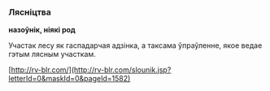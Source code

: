 ### Лясніцтва
**назоўнік, ніякі род**

Участак лесу як гаспадарчая адзінка, а таксама ўпраўленне, якое ведае гэтым лясным участкам.

<a rel="author">[http://rv-blr.com/](http://rv-blr.com/slounik.jsp?letterId=0&maskId=0&pageId=1582)</a>
